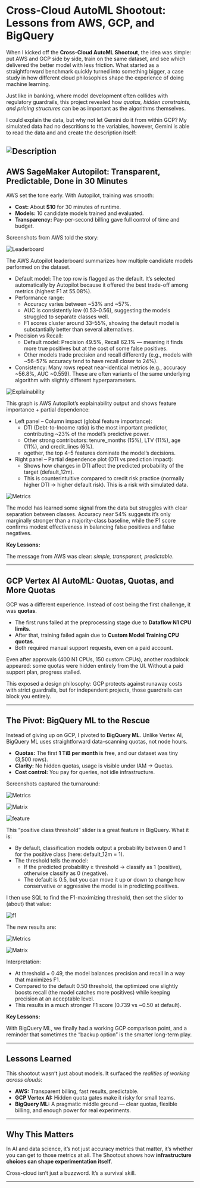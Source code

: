 # Cross-Cloud AutoML Shootout: Lessons from AWS, GCP, and BigQuery  

When I kicked off the **Cross-Cloud AutoML Shootout**, the idea was simple: put AWS and GCP side by side, train on the same dataset, and see which delivered the better model with less friction. What started as a straightforward benchmark quickly turned into something bigger, a case study in how different cloud philosophies shape the experience of doing machine learning.  

Just like in banking, where model development often collides with regulatory guardrails, this project revealed how *quotas, hidden constraints, and pricing structures* can be as important as the algorithms themselves.  

I could explain the data, but why not let Gemini do it from within GCP? My simulated data had no descritions to the variables, however, Gemini is able to read the data and and create the description itself:

![Description](https://github.com/pmcavallo/pmcavallo.github.io/blob/master/images/var_description.png?raw=true)
---

## AWS SageMaker Autopilot: Transparent, Predictable, Done in 30 Minutes  
AWS set the tone early. With Autopilot, training was smooth:  

- **Cost:** About **$10** for 30 minutes of runtime.  
- **Models:** 10 candidate models trained and evaluated.  
- **Transparency:** Pay-per-second billing gave full control of time and budget.  

Screenshots from AWS told the story:

![Leaderboard](https://github.com/pmcavallo/pmcavallo.github.io/blob/master/images/leaderboard.png?raw=true)

The AWS Autopilot leaderboard summarizes how multiple candidate models performed on the dataset. 
- Default model: The top row is flagged as the default. It’s selected automatically by Autopilot because it offered the best trade-off among metrics (highest F1 at 55.08%).
- Performance range:
    - Accuracy varies between ~53% and ~57%.
    - AUC is consistently low (0.53–0.56), suggesting the models struggled to separate classes well.
    - F1 scores cluster around 33–55%, showing the default model is substantially better than several alternatives.
- Precision vs Recall:
    - Default model: Precision 49.5%, Recall 62.1% — meaning it finds more true positives but at the cost of some false positives.
    - Other models trade precision and recall differently (e.g., models with ~56–57% accuracy tend to have recall closer to 24%).
- Consistency: Many rows repeat near-identical metrics (e.g., accuracy ~56.8%, AUC ~0.559). These are often variants of the same underlying algorithm with slightly different hyperparameters.

![Explainability](https://github.com/pmcavallo/pmcavallo.github.io/blob/master/images/explainability.png?raw=true)

This graph is AWS Autopilot’s explainability output and shows feature importance + partial dependence:
- Left panel – Column impact (global feature importance):
    - DTI (Debt-to-Income ratio) is the most important predictor, contributing ~23% of the model’s predictive power.
    - Other strong contributors: tenure_months (15%), LTV (11%), age (11%), and credit_lines (6%).
    - ogether, the top 4–5 features dominate the model’s decisions.
- Right panel – Partial dependence plot (DTI vs prediction impact):
    - Shows how changes in DTI affect the predicted probability of the target (default_12m).
    - This is counterintuitive compared to credit risk practice (normally higher DTI → higher default risk). This is a risk with simulated data.

![Metrics](https://github.com/pmcavallo/pmcavallo.github.io/blob/master/images/metrics.png?raw=true)

The model has learned some signal from the data but struggles with clear separation between classes. Accuracy near 54% suggests it’s only marginally stronger than a majority-class baseline, while the F1 score confirms modest effectiveness in balancing false positives and false negatives.

**Key Lessons:**
  
The message from AWS was clear: *simple, transparent, predictable*.  

---

## GCP Vertex AI AutoML: Quotas, Quotas, and More Quotas  
GCP was a different experience. Instead of cost being the first challenge, it was **quotas**.  

- The first runs failed at the preprocessing stage due to **Dataflow N1 CPU limits**.  
- After that, training failed again due to **Custom Model Training CPU quotas**.  
- Both required manual support requests, even on a paid account.  

Even after approvals (400 N1 CPUs, 150 custom CPUs), another roadblock appeared: some quotas were hidden entirely from the UI. Without a paid support plan, progress stalled.  

This exposed a design philosophy: GCP protects against runaway costs with strict guardrails, but for independent projects, those guardrails can block you entirely.  

---

## The Pivot: BigQuery ML to the Rescue  
Instead of giving up on GCP, I pivoted to **BigQuery ML**. Unlike Vertex AI, BigQuery ML uses straightforward data-scanning quotas, not node hours.  

- **Quotas:** The first **1 TiB per month** is free, and our dataset was tiny (3,500 rows).  
- **Clarity:** No hidden quotas, usage is visible under IAM → Quotas.  
- **Cost control:** You pay for queries, not idle infrastructure.  

Screenshots captured the turnaround:  

![Metrics](https://github.com/pmcavallo/pmcavallo.github.io/blob/master/images/metrics.png?raw=true)

![Matrix](https://github.com/pmcavallo/pmcavallo.github.io/blob/master/images/matrix.png?raw=true)

![feature](https://github.com/pmcavallo/pmcavallo.github.io/blob/master/images/metrics.png?raw=true)

This “positive class threshold” slider is a great feature in BigQuery. What it is:
- By default, classification models output a probability between 0 and 1 for the positive class (here: default_12m = 1).
- The threshold tells the model:
    - If the predicted probability ≥ threshold → classify as 1 (positive), otherwise classify as 0 (negative).
    - The default is 0.5, but you can move it up or down to change how conservative or aggressive the model is in predicting positives.

I then use SQL to find the F1-maximizing threshold, then set the slider to (about) that value:

![f1](https://github.com/pmcavallo/pmcavallo.github.io/blob/master/images/F1-maximizing.png?raw=true)

The new results are:

![Metrics](https://github.com/pmcavallo/pmcavallo.github.io/blob/master/images/metrics2.png?raw=true)

![Matrix](https://github.com/pmcavallo/pmcavallo.github.io/blob/master/images/matrix2.png?raw=true)

Interpretation:
- At threshold = 0.49, the model balances precision and recall in a way that maximizes F1.
- Compared to the default 0.50 threshold, the optimized one slightly boosts recall (the model catches more positives) while keeping precision at an acceptable level.
- This results in a much stronger F1 score (0.739 vs ~0.50 at default).

**Key Lessons:**

With BigQuery ML, we finally had a working GCP comparison point, and a reminder that sometimes the “backup option” is the smarter long-term play.  

---

## Lessons Learned  
This shootout wasn’t just about models. It surfaced the *realities of working across clouds*:  

- **AWS:** Transparent billing, fast results, predictable.  
- **GCP Vertex AI:** Hidden quota gates make it risky for small teams.  
- **BigQuery ML:** A pragmatic middle ground — clear quotas, flexible billing, and enough power for real experiments.  

---

## Why This Matters  
In AI and data science, it’s not just accuracy metrics that matter, it’s whether you can get to those metrics at all. The Shootout shows how **infrastructure choices can shape experimentation itself**.  

Cross-cloud isn’t just a buzzword. It’s a survival skill.  

---
